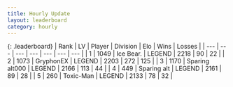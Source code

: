 ```yaml
---
title: Hourly Update
layout: leaderboard
category: hourly
---
```


{: .leaderboard}
| Rank | LV | Player | Division | Elo | Wins | Losses |
| --- | --- | --- | --- | --- | --- | --- |
| <span data-change="0">1</span> | 1049 | <span title="ID: 417840">Ice Bear.</span> | LEGEND | <span data-change="-3">2218</span> | <span data-change="2">90</span> | <span data-change="1">22</span> |
| <span data-change="0">2</span> | 1073 | <span title="ID: 315148">GryphonEX</span> | LEGEND | <span data-change="-2">2203</span> | <span data-change="3">272</span> | <span data-change="2">125</span> |
| <span data-change="0">3</span> | 1170 | <span title="ID: 203132">Sparing alt000</span> | LEGEND | <span data-change="-14">2166</span> | <span data-change="3">113</span> | <span data-change="3">44</span> |
| <span data-change="0">4</span> | 449 | <span title="ID: 382502">Sparing alt</span> | LEGEND | <span data-change="-3">2161</span> | <span data-change="1">89</span> | <span data-change="1">28</span> |
| <span data-change="0">5</span> | 260 | <span title="ID: 521263">Toxic-Man</span> | LEGEND | <span data-change="0">2133</span> | <span data-change="0">78</span> | <span data-change="0">32</span> |